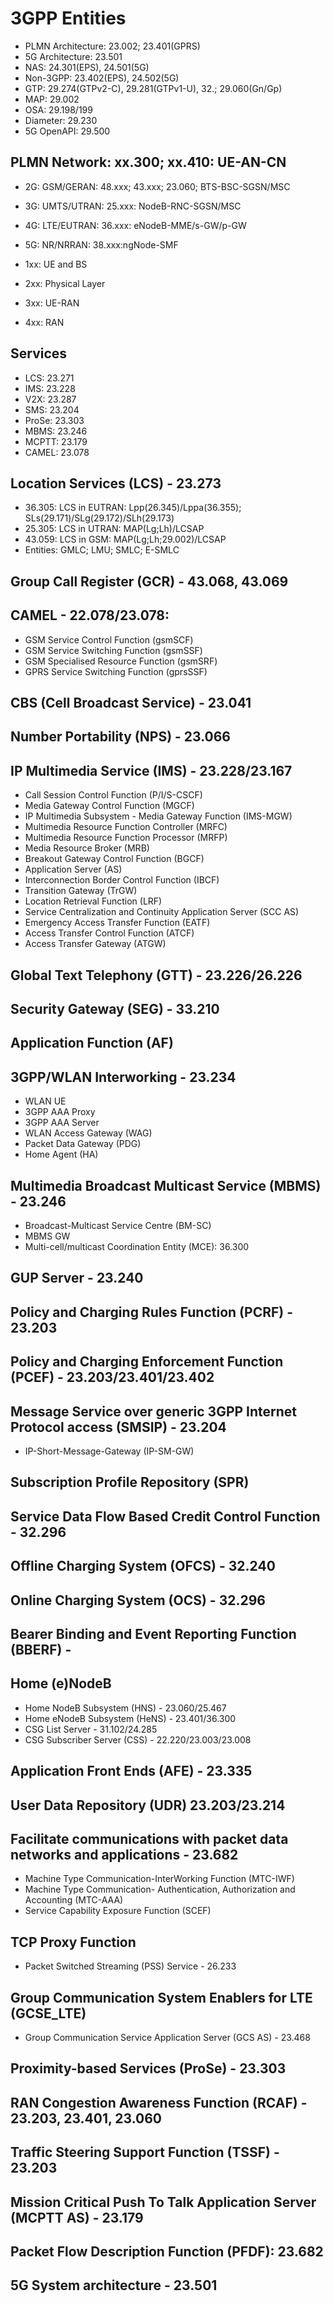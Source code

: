 # 3GPP Entities 
- PLMN Architecture: 23.002; 23.401(GPRS)
- 5G Architecture: 23.501
- NAS: 24.301(EPS), 24.501(5G)
- Non-3GPP: 23.402(EPS), 24.502(5G)
- GTP: 29.274(GTPv2-C), 29.281(GTPv1-U), 32.; 29.060(Gn/Gp)
- MAP: 29.002
- OSA: 29.198/199
- Diameter: 29.230
- 5G OpenAPI: 29.500

## PLMN Network: xx.300; xx.410:   UE-AN-CN
- 2G: GSM/GERAN: 48.xxx; 43.xxx; 23.060; BTS-BSC-SGSN/MSC
- 3G: UMTS/UTRAN: 25.xxx: NodeB-RNC-SGSN/MSC
- 4G: LTE/EUTRAN: 36.xxx: eNodeB-MME/s-GW/p-GW
- 5G: NR/NRRAN: 38.xxx:ngNode-SMF

- 1xx: UE and BS
- 2xx: Physical Layer
- 3xx: UE-RAN
- 4xx: RAN

## Services
- LCS: 23.271
- IMS: 23.228
- V2X: 23.287
- SMS: 23.204
- ProSe: 23.303
- MBMS: 23.246
- MCPTT: 23.179 
- CAMEL: 23.078


## Location Services (LCS) - 23.273
- 36.305: LCS in EUTRAN: Lpp(26.345)/Lppa(36.355); SLs(29.171)/SLg(29.172)/SLh(29.173)
- 25.305: LCS in UTRAN: MAP(Lg;Lh)/LCSAP
- 43.059: LCS in GSM: MAP(Lg;Lh;29.002)/LCSAP
- Entities: GMLC; LMU; SMLC; E-SMLC

## Group Call Register (GCR) - 43.068, 43.069

## CAMEL - 22.078/23.078:
- GSM Service Control Function (gsmSCF)
-	GSM Service Switching Function (gsmSSF)
-	GSM Specialised Resource Function (gsmSRF)
- GPRS Service Switching Function (gprsSSF)

## CBS (Cell Broadcast Service) - 23.041

## Number Portability (NPS) - 23.066

## IP Multimedia Service (IMS) - 23.228/23.167
- Call Session Control Function (P/I/S-CSCF)
- Media Gateway Control Function (MGCF)
- IP Multimedia Subsystem - Media Gateway Function (IMS-MGW)
- Multimedia Resource Function Controller (MRFC)
- Multimedia Resource Function Processor (MRFP)
- Media Resource Broker (MRB)
- Breakout Gateway Control Function (BGCF)
- Application Server (AS)
- Interconnection Border Control Function (IBCF)
- Transition Gateway (TrGW)
- Location Retrieval Function (LRF)
- Service Centralization and Continuity Application Server (SCC AS)
- Emergency Access Transfer Function (EATF)
- Access Transfer Control Function (ATCF)
- Access Transfer Gateway (ATGW)

## Global Text Telephony (GTT) - 23.226/26.226 

## Security Gateway (SEG) - 33.210 

## Application Function (AF)

## 3GPP/WLAN Interworking - 23.234
- WLAN UE
- 3GPP AAA Proxy
- 3GPP AAA Server
- WLAN Access Gateway (WAG)
- Packet Data Gateway (PDG)
- Home Agent (HA)

## Multimedia Broadcast Multicast Service (MBMS) - 23.246
- Broadcast-Multicast Service Centre (BM-SC)
- MBMS GW
- Multi-cell/multicast Coordination Entity (MCE): 36.300

## GUP Server - 23.240

## Policy and Charging Rules Function (PCRF) - 23.203

## Policy and Charging Enforcement Function (PCEF) - 23.203/23.401/23.402 

## Message Service over generic 3GPP Internet Protocol access (SMSIP) - 23.204
- IP-Short-Message-Gateway (IP-SM-GW)

## Subscription Profile Repository (SPR)

## Service Data Flow Based Credit Control Function - 32.296

## Offline Charging System (OFCS) - 32.240

## Online Charging System (OCS) - 32.296

## Bearer Binding and Event Reporting Function (BBERF) - 

## Home (e)NodeB 
- Home NodeB Subsystem (HNS) - 23.060/25.467
- Home eNodeB Subsystem (HeNS) - 23.401/36.300
- CSG List Server - 31.102/24.285
- CSG Subscriber Server (CSS) - 22.220/23.003/23.008

## Application Front Ends (AFE) - 23.335 

## User Data Repository (UDR) 23.203/23.214

## Facilitate communications with packet data networks and applications - 23.682
- Machine Type Communication-InterWorking Function (MTC-IWF) 
- Machine Type Communication- Authentication, Authorization and Accounting (MTC-AAA)
- Service Capability Exposure Function (SCEF) 

## TCP Proxy Function
- Packet Switched Streaming (PSS) Service - 26.233

## Group Communication System Enablers for LTE (GCSE_LTE) 
- Group Communication Service Application Server (GCS AS) - 23.468

## Proximity-based Services (ProSe) - 23.303

## RAN Congestion Awareness Function (RCAF) - 23.203, 23.401, 23.060 

## Traffic Steering Support Function (TSSF) - 23.203

## Mission Critical Push To Talk Application Server (MCPTT AS) - 23.179

## Packet Flow Description Function (PFDF): 23.682

## 5G System architecture - 23.501
















